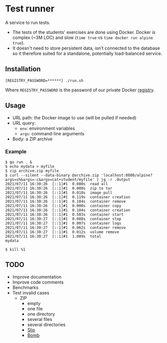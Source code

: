 # Test runner

A service to run tests.

- The tests of the students' exercises are done using Docker. Docker is complex (~3M LOC) and slow (`time true` vs `time docker run alpine true`).
- It doesn't need to store persistent data, isn't connected to the database so it therefore suited for a standalone, potentially load-balanced service.

## Installation

```
[REGISTRY_PASSWORD=******] ./run.sh
```

Where `REGISTRY_PASSWORD` is the password of our private Docker [registry](https://github.com/01-edu/registry).

## Usage

- URL path: the Docker image to use (will be pulled if needed)
- URL query:
  - `env`: environment variables
  - `args`: command-line arguments
- Body: a ZIP archive

### Example

```
$ go run . &
$ echo mydata > myfile
$ zip archive.zip myfile
$ curl --silent --data-binary @archive.zip 'localhost:8080/alpine?args=sh&args=-c&args=cat+student/myfile' | jq -r .Output
2021/07/11 16:30:26  [::1]#1  0.000s  read all
2021/07/11 16:30:26  [::1]#1  0.000s  zip to tar
2021/07/11 16:30:26  [::1]#1  0.010s  image pull
2021/07/11 16:30:26  [::1]#1  0.119s  container creation
2021/07/11 16:30:26  [::1]#1  0.184s  container remove
2021/07/11 16:30:26  [::1]#1  0.000s  container copy
2021/07/11 16:30:26  [::1]#1  0.104s  container creation
2021/07/11 16:30:26  [::1]#1  0.503s  container start
2021/07/11 16:30:27  [::1]#1  0.088s  container stop
2021/07/11 16:30:27  [::1]#1  0.007s  container logs
2021/07/11 16:30:27  [::1]#1  0.062s  container remove
2021/07/11 16:30:27  [::1]#1  0.012s  volume remove
2021/07/11 16:30:27  [::1]#1  1.089s  total
mydata

$ kill %1
```

## TODO

- Improve documentation
- Improve code comments
- Benchmarks
- Test invalid cases
  - ZIP
    - empty
    - one file
    - one directory
    - several files
    - several directories
    - [Slip](https://snyk.io/research/zip-slip-vulnerability#go)
    - [Bomb](https://github.com/golang/go/issues/33026)
